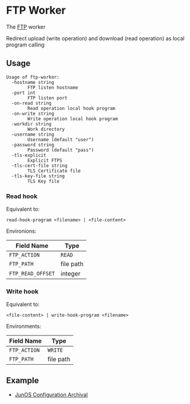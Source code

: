 # FTP Worker

The [FTP](https://www.rfc-editor.org/rfc/rfc959) worker

Redirect upload (write operation) and download (read operation) as local program calling

## Usage

<!-- markdownlint-disable -->

```plain
Usage of ftp-worker:
  -hostname string
    	FTP listen hostname
  -port int
    	FTP listen port
  -on-read string
    	Read operation local hook program
  -on-write string
    	Write operation local hook program
  -workdir string
    	Work directory
  -username string
    	Username (default "user")
  -password string
    	Password (default "pass")
  -tls-explicit
    	Explicit FTPS
  -tls-cert-file string
    	TLS Certificate file
  -tls-key-file string
    	TLS Key file
```

<!-- markdownlint-restore -->

### Read hook

Equivalent to:

```plain
read-hook-program <filename> | <file-content>
```

Environions:

| Field Name        | Type      |
| ----------------- | --------- |
| `FTP_ACTION`      | `READ`    |
| `FTP_PATH`        | file path |
| `FTP_READ_OFFSET` | integer   |

### Write hook

Equivalent to:

```plain
<file-content> | write-hook-program <filename>
```

Environments:

| Field Name   | Type      |
| ------------ | --------- |
| `FTP_ACTION` | `WRITE`   |
| `FTP_PATH`   | file path |

## Example

- [JunOS Configuration Archival](EXAMPLE-JUNOS.md)
